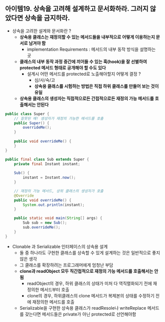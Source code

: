## 아이템19. 상속을 고려해 설계하고 문서화하라. 그러지 않았다면 상속을 금지하라.
* 상속을 고려한 설계와 문서화란 ?
	* **상속용 클래스는 재정의할 수 있는 메서드들을 내부적으로 어떻게 이용하는지 문서로 남겨야 함**
		* implementation Requirements : 메서드의 내부 동작 방식을 설명하는 곳
	* **클래스의 내부 동작 과정 중간에 끼어들 수 있는 훅(hook)을 잘 선별하여 protected 메서드 형태로 공개해야 할 수도 있다**
		* 설계시 어떤 메서드를 protected로 노출해야할지 어떻게 결정 ?
			* 심/사/숙/고
			* **상속용 클래스를 시험하는 방법은 직접 하위 클래스를 만들어 보는 것이 유일**
	* **상속용 클래스의 생성자는 직접적으로든 간접적으로든 재정의 가능 메서드를 호출해서는 안된다**
```java
public class Super {
	// 잘못된 예! 생성자가 재정의 가능한 메서드를 호출
	public Super() {
		overrideMe();
	}
	
	public void overrideMe() {
	}
}
```
```java
public final class Sub extends Super {
	private final Instant instant;
	
	Sub() {
		instant = Instant.now();
	}

	// 재정의 가능 메서드, 상위 클래스의 생성자가 호출
	@Override
	public void overrideMe() {
		System.out.println(instant);
	}

	public static void main(String[] args) {
		Sub sub = new Sub();
		sub.overrideMe();
	}
}
```
* Clonable 과 Serializable 인터페이스의 상속용 설계
	* 둘 중 하나라도 구현한 클래스를 상속할 수 있게 설계하는 것은 일반적으로 좋지 않은 생각
	* 그 클래스를 확장하려는 프로그래머에게 엄청난 부담
	* **clone과 readObject 모두 직간접적으로 재정의 가능 메서드를 호출해서는 안됨**
		* readObject의 경우, 하위 클래스의 상태가 미처 다 역직렬화되기 전에 재정의한 메서드부터 호출
		* clone의 경우, 하위클래스의 clone 메서드가 복제본의 상태를 수정하기 전에 재정의한 메서드를 호출
	* Serializable을 구현한 상속용 클래스가 readResole나 writeReplace 메서드를 갖는다면 메서드들은 private가 아닌 protected로 선언해야함
<!--stackedit_data:
eyJoaXN0b3J5IjpbLTE2MDk1OTIyMSw2NjE3NzI5NTBdfQ==
-->